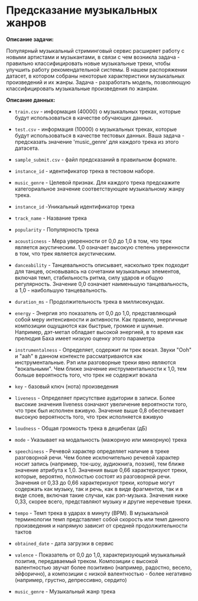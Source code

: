 # Предсказание музыкальных жанров

**Описание задачи:**

Популярный музыкальный стриминговый сервис расширяет работу с новыми артистами и музыкантами, в связи с чем возникла задача - правильно классифицировать новые музыкальные треки, чтобы улучшить работу рекомендательной системы. В нашем распоряжении датасет, в котором собраны некоторые характеристики музыкальных произведений и их жанры. Задача - разработать модель, позволяющую классифицировать музыкальные произведения по жанрам.

**Описание данных:**

- `train.csv` - информация (40000) о музыкальных треках, которые будут использоваться в качестве обучающих данных.
- `test.csv` - информация (10000) о музыкальных треках, которые будут использоваться в качестве тестовых данных. Ваша задача - предсказать значение 'music_genre' для каждого трека из этого датасета.
- `sample_submit.csv` - файл предсказаний в правильном формате.
- `instance_id` - идентификатор трека в тестовом наборе.
- `music_genre` - Целевой признак. Для каждого трека предскажите категориальное значение соответствующее музыкальному жанру трека.

- `instance_id` -Уникальный идентификатор трека
- `track_name` - Название трека
- `popularity` - Популярность трека
- `acousticness` - Мера уверенности от 0,0 до 1,0 в том, что трек является акустическим. 1,0 означает высокую степень уверенности в том, что трек является акустическим.
- `danceability` - Танцевальность описывает, насколько трек подходит для танцев, основываясь на сочетании музыкальных элементов, включая темп, стабильность ритма, силу ударов и общую регулярность. Значение 0,0 означает наименьшую танцевальность, а 1,0 - наибольшую танцевальность.
- `duration_ms` - Продолжительность трека в миллисекундах.
- `energy` - Энергия это показатель от 0,0 до 1,0, представляющий собой меру интенсивности и активности. Как правило, энергичные композиции ощущаются как быстрые, громкие и шумные. Например, дэт-метал обладает высокой энергией, в то время как прелюдия Баха имеет низкую оценку этого параметра
- `instrumentalness` - Определяет, содержит ли трек вокал. Звуки "Ooh" и "aah" в данном контексте рассматриваются как инструментальные. Рэп или разговорные треки явно являются "вокальными". Чем ближе значение инструментальности к 1,0, тем больше вероятность того, что трек не содержит вокала
- `key` - базовый ключ (нота) произведения
- `liveness` - Определяет присутствие аудитории в записи. Более высокие значения liveness означают увеличение вероятности того, что трек был исполнен вживую. Значение выше 0,8 обеспечивает высокую вероятность того, что трек исполняется вживую
- `loudness` - Общая громкость трека в децибелах (дБ)
- `mode` - Указывает на модальность (мажорную или минорную) трека
- `speechiness` - Речевой характер определяет наличие в треке разговорной речи. Чем более исключительно речевой характер носит запись (например, ток-шоу, аудиокнига, поэзия), тем ближе значение атрибута к 1,0. Значения выше 0,66 характеризуют треки, которые, вероятно, полностью состоят из разговорной речи. Значения от 0,33 до 0,66 характеризуют треки, которые могут содержать как музыку, так и речь, как в виде фрагментов, так и в виде слоев, включая такие случаи, как рэп-музыка. Значения ниже 0,33, скорее всего, представляют музыку и другие неречевые треки.
- `tempo` - Темп трека в ударах в минуту (BPM). В музыкальной терминологии темп представляет собой скорость или темп данного произведения и напрямую зависит от средней продолжительности тактов
- `obtained_date` - дата загрузки в сервис
- `valence` - Показатель от 0,0 до 1,0, характеризующий музыкальный позитив, передаваемый треком. Композиции с высокой валентностью звучат более позитивно (например, радостно, весело, эйфорично), а композиции с низкой валентностью - более негативно (например, грустно, депрессивно, сердито)
- `music_genre` - Музыкальный жанр трека
